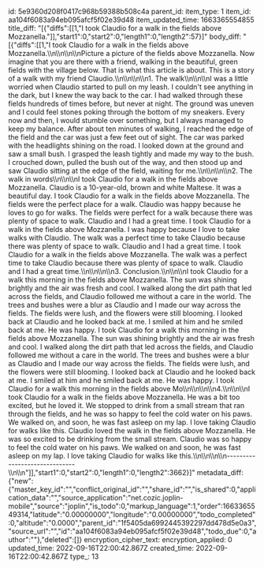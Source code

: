 id: 5e9360d208f0417c968b59388b508c4a
parent_id: 
item_type: 1
item_id: aa104f6083a94eb095afcf5f02e39d48
item_updated_time: 1663365554855
title_diff: "[{\"diffs\":[[1,\"I took Claudio for a walk in the fields above Mozzanella.\"]],\"start1\":0,\"start2\":0,\"length1\":0,\"length2\":57}]"
body_diff: "[{\"diffs\":[[1,\"I took Claudio for a walk in the fields above Mozzanella.\\\n\\\n\\\n\\\nPicture a picture of the fields above Mozzanella. Now imagine that you are there with a friend, walking in the beautiful, green fields with the village below. That is what this article is about. This is a story of a walk with my friend Claudio.\\\n\\\n\\\n\\\n1. The walk\\\n\\\n\\\nI was a little worried when Claudio started to pull on my leash. I couldn't see anything in the dark, but I knew the way back to the car. I had walked through these fields hundreds of times before, but never at night. The ground was uneven and I could feel stones poking through the bottom of my sneakers. Every now and then, I would stumble over something, but I always managed to keep my balance. After about ten minutes of walking, I reached the edge of the field and the car was just a few feet out of sight. The car was parked with the headlights shining on the road. I looked down at the ground and saw a small bush. I grasped the leash tightly and made my way to the bush. I crouched down, pulled the bush out of the way, and then stood up and saw Claudio sitting at the edge of the field, waiting for me.\\\n\\\n\\\n\\\n2. The walk in words\\\n\\\n\\\nI took Claudio for a walk in the fields above Mozzanella. Claudio is a 10-year-old, brown and white Maltese. It was a beautiful day. I took Claudio for a walk in the fields above Mozzanella. The fields were the perfect place for a walk. Claudio was happy because he loves to go for walks. The fields were perfect for a walk because there was plenty of space to walk. Claudio and I had a great time. I took Claudio for a walk in the fields above Mozzanella. I was happy because I love to take walks with Claudio. The walk was a perfect time to take Claudio because there was plenty of space to walk. Claudio and I had a great time. I took Claudio for a walk in the fields above Mozzanella. The walk was a perfect time to take Claudio because there was plenty of space to walk. Claudio and I had a great time.\\\n\\\n\\\n\\\n3. Conclusion.\\\n\\\n\\\nI took Claudio for a walk this morning in the fields above Mozzanella. The sun was shining brightly and the air was fresh and cool. I walked along the dirt path that led across the fields, and Claudio followed me without a care in the world. The trees and bushes were a blur as Claudio and I made our way across the fields. The fields were lush, and the flowers were still blooming. I looked back at Claudio and he looked back at me. I smiled at him and he smiled back at me. He was happy. I took Claudio for a walk this morning in the fields above Mozzanella. The sun was shining brightly and the air was fresh and cool. I walked along the dirt path that led across the fields, and Claudio followed me without a care in the world. The trees and bushes were a blur as Claudio and I made our way across the fields. The fields were lush, and the flowers were still blooming. I looked back at Claudio and he looked back at me. I smiled at him and he smiled back at me. He was happy. I took Claudio for a walk this morning in the fields above Mo\\\n\\\n\\\n\\\n4.\\\n\\\n\\\nI took Claudio for a walk in the fields above Mozzanella. He was a bit too excited, but he loved it. We stopped to drink from a small stream that ran through the fields, and he was so happy to feel the cold water on his paws. We walked on, and soon, he was fast asleep on my lap. I love taking Claudio for walks like this. Claudio loved the walk in the fields above Mozzanella. He was so excited to be drinking from the small stream. Claudio was so happy to feel the cold water on his paws. We walked on and soon, he was fast asleep on my lap. I love taking Claudio for walks like this.\\\n\\\n\\\n\\\n------------------------------\\\n\\\n\"]],\"start1\":0,\"start2\":0,\"length1\":0,\"length2\":3662}]"
metadata_diff: {"new":{"master_key_id":"","conflict_original_id":"","share_id":"","is_shared":0,"application_data":"","source_application":"net.cozic.joplin-mobile","source":"joplin","is_todo":0,"markup_language":1,"order":1663365549314,"latitude":"0.00000000","longitude":"0.00000000","todo_completed":0,"altitude":"0.0000","parent_id":"1f5405da6992445392297dd478d5e0a3","source_url":"","id":"aa104f6083a94eb095afcf5f02e39d48","todo_due":0,"author":""},"deleted":[]}
encryption_cipher_text: 
encryption_applied: 0
updated_time: 2022-09-16T22:00:42.867Z
created_time: 2022-09-16T22:00:42.867Z
type_: 13
